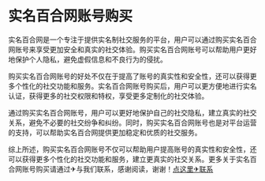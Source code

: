 # 实名百合网账号购买

实名百合网是一个专注于提供实名制社交服务的平台，用户可以通过购买实名百合网账号来享受更加安全和真实的社交体验。购买实名百合网账号可以帮助用户更好地保护个人隐私，避免虚假信息和不良行为的侵扰。

购买实名百合网账号的好处不仅在于提高了账号的真实性和安全性，还可以获得更多个性化的社交功能和服务。实名百合网账号购买后，用户可以更方便地进行实名认证，获得更多的社交权限和特权，享受更多定制化的社交体验。

通过购买实名百合网账号，用户可以更好地保护自己的社交隐私，建立真实的社交关系，避免不必要的社交纷争和纠纷。同时，购买实名百合网账号也是对平台运营的支持，可以帮助实名百合网提供更加稳定和优质的社交服务。

综上所述，购买实名百合网账号不仅可以帮助用户提高账号的真实性和安全性，还可以获得更多个性化的社交功能和服务，建立更真实的社交关系。更多关于实名百合网账号购买请通过✈与我们联系，感谢阅读，谢谢！[点这里✈联系](https://sms.k02.cc)